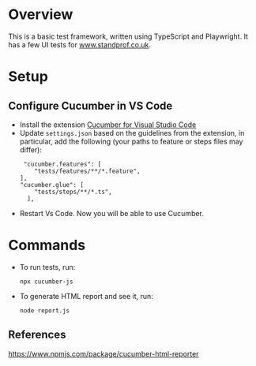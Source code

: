 # Overview
This is a basic test framework, written using TypeScript and Playwright. It has a few UI tests for www.standprof.co.uk.

# Setup
## Configure Cucumber in VS Code

- Install the extension [Cucumber for Visual Studio Code](https://marketplace.visualstudio.com/items?itemName=CucumberOpen.cucumber-official)
- Update `settings.json` based on the guidelines from the extension, in  particular, add the following (your paths to feature or steps files may differ):
	```
	 "cucumber.features": [
        "tests/features/**/*.feature",    
    ],
    "cucumber.glue": [               
        "tests/steps/**/*.ts",       
      ],
	```	
- Restart Vs Code. Now you will be able to use Cucumber.

# Commands
- To run tests, run:

   `npx cucumber-js`

- To generate HTML report and see it, run:
  
  `node report.js`

## References
https://www.npmjs.com/package/cucumber-html-reporter

